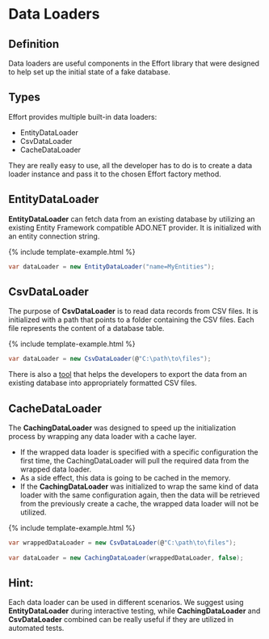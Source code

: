 # Data Loaders

## Definition

Data loaders are useful components in the Effort library that were designed to help set up the initial state of a fake database.

## Types

Effort provides multiple built-in data loaders:

 - EntityDataLoader
 - CsvDataLoader
 - CacheDataLoader

They are really easy to use, all the developer has to do is to create a data loader instance and pass it to the chosen Effort factory method. 

## EntityDataLoader

**EntityDataLoader** can fetch data from an existing database by utilizing an existing Entity Framework compatible ADO.NET provider. It is initialized with an entity connection string.

{% include template-example.html %} 
```csharp
var dataLoader = new EntityDataLoader("name=MyEntities");
```

## CsvDataLoader

The purpose of **CsvDataLoader** is to read data records from CSV files. It is initialized with a path that points to a folder containing the CSV files. Each file represents the content of a database table.

{% include template-example.html %} 
```csharp
var dataLoader = new CsvDataLoader(@"C:\path\to\files");
```

There is also a [tool](/export-data-to-csv) that helps the developers to export the data from an existing database into appropriately formatted CSV files.

## CacheDataLoader

The **CachingDataLoader** was designed to speed up the initialization process by wrapping any data loader with a cache layer. 

 - If the wrapped data loader is specified with a specific configuration the first time, the CachingDataLoader will pull the required data from the wrapped data loader. 
 - As a side effect, this data is going to be cached in the memory. 
 - If the **CachingDataLoader** was initialized to wrap the same kind of data loader with the same configuration again, then the data will be retrieved from the previously create a cache, the wrapped data loader will not be utilized.

{% include template-example.html %} 
```csharp
var wrappedDataLoader = new CsvDataLoader(@"C:\path\to\files");
 
var dataLoader = new CachingDataLoader(wrappedDataLoader, false);
```

## Hint:

Each data loader can be used in different scenarios. We suggest using **EntityDataLoader** during interactive testing, while **CachingDataLoader** and **CsvDataLoader** combined can be really useful if they are utilized in automated tests.
